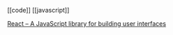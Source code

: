 [[code]]
[[javascript]]

[React – A JavaScript library for building user interfaces](https://reactjs.org/)